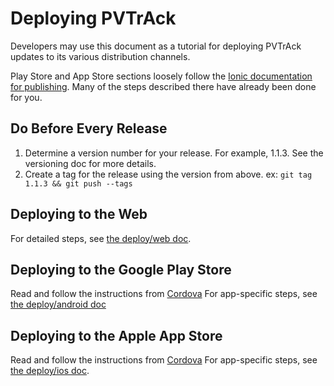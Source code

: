 # Deploying PVTrAck

Developers may use this document as a tutorial for deploying PVTrAck updates to its various distribution channels.

Play Store and App Store sections loosely follow the [Ionic documentation for publishing](http://ionicframework.com/docs/guide/publishing.html). Many of the steps described there have already been done for you.

## Do Before Every Release

1. Determine a version number for your release. For example, 1.1.3. See the versioning doc for more details.
2. Create a tag for the release using the version from above. ex: `git tag 1.1.3 && git push --tags`


## Deploying to the Web

For detailed steps, see [the deploy/web doc](web.md).

## Deploying to the Google Play Store

Read and follow the instructions from [Cordova](https://cordova.apache.org/docs/en/latest/guide/platforms/android/index.html)
For app-specific steps, see [the deploy/android doc](android.md)

## Deploying to the Apple App Store

Read and follow the instructions from [Cordova](https://cordova.apache.org/docs/en/latest/guide/platforms/ios/index.html)
For app-specific steps, see [the deploy/ios doc](ios.md).
